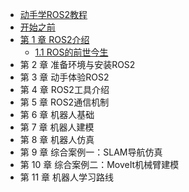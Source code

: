 * [动手学ROS2教程]()
* [开始之前](prepare/开始之前.md)
* [第 1 章 ROS2介绍](chart1/章节介绍.md)
  *  [1.1 ROS的前世今生](chart1\1.1ROS的前世今生.md) 
* 第 2 章 准备环境与安装ROS2
* 第 3 章 动手体验ROS2
* 第 4 章 ROS2工具介绍
* 第 5 章 ROS2通信机制
* 第 6 章 机器人基础
* 第 7 章 机器人建模
* 第 8 章 机器人仿真
* 第 9 章 综合案例一：SLAM导航仿真
* 第 10 章 综合案例二：MoveIt机械臂建模
* 第 11 章 机器人学习路线
